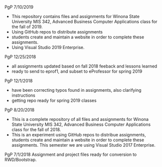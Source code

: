 PgP 7/10/2019

   * This repository contains files and assignments for Winona State University MIS 342, Advanced Business Computer Applications class for the fall of 2019.
   * Using GitHub repos to distribute assignments
   * students create and maintain a website in order to complete these assignments.
   * Using Visual Studio 2019 Enterprise.


PgP 12/25/2018
* all assignments updated based on fall 2018 feeback and lessons learned
* ready to send to eprof1, and subset to eProfessor for spring 2019

PgP 12/1/2018
* have been correcting typos found in assignments, also clarifying instructions
* getting repo ready for spring 2019 classes


PgP 8/20/2018
* This is a complete repository of all files and assignments for Winona State University MIS 342, Advanced Business Computer Applications class for the fall of 2018.
* This is an experiment using GitHub repos to distribue assignments, students create and maintain a website in order to complete these assignments.  This semester we are using Visual Studio 2017 Enterprise.

PgP 7/1/2018
Assignment and project files ready for conversion to RWD/Bootstrap. 


